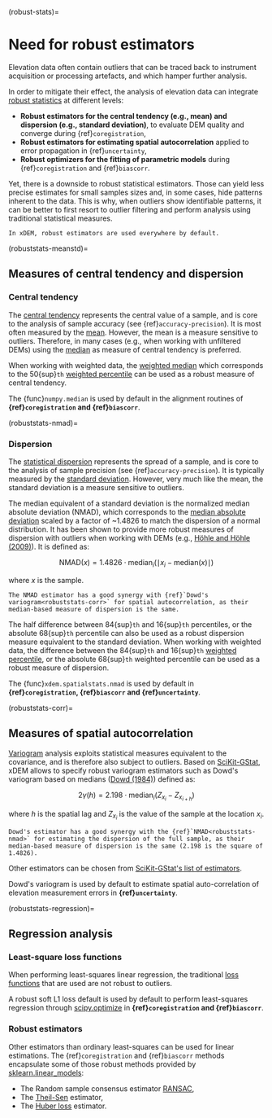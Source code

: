 (robust-stats)=

# Need for robust estimators

Elevation data often contain outliers that can be traced back to instrument acquisition or processing artefacts, and which hamper further analysis.

In order to mitigate their effect, the analysis of elevation data can integrate [robust statistics](https://en.wikipedia.org/wiki/Robust_statistics) at different levels:
- **Robust estimators for the central tendency (e.g., mean) and dispersion (e.g., standard deviation)**, to evaluate DEM quality and converge during {ref}`coregistration`,
- **Robust estimators for estimating spatial autocorrelation** applied to error propagation in {ref}`uncertainty`,
- **Robust optimizers for the fitting of parametric models** during {ref}`coregistration` and {ref}`biascorr`.

Yet, there is a downside to robust statistical estimators. Those can yield less precise estimates for small samples sizes and,
in some cases, hide patterns inherent to the data. This is why, when outliers show identifiable patterns, it can be better
to first resort to outlier filtering and perform analysis using traditional statistical measures.

```{important}
In xDEM, robust estimators are used everywhere by default.
```

(robuststats-meanstd)=

## Measures of central tendency and dispersion

### Central tendency

The [central tendency](https://en.wikipedia.org/wiki/Central_tendency) represents the central value of a sample, and is
core to the analysis of sample accuracy (see {ref}`accuracy-precision`). It is most often measured by the [mean](https://en.wikipedia.org/wiki/Mean).
However, the mean is a measure sensitive to outliers. Therefore, in many cases (e.g., when working with unfiltered
DEMs) using the [median](https://en.wikipedia.org/wiki/Median) as measure of central tendency is preferred.

When working with weighted data, the [weighted median](https://en.wikipedia.org/wiki/Weighted_median) which corresponds
to the 50{sup}`th` [weighted percentile](https://en.wikipedia.org/wiki/Percentile#Weighted_percentile) can be
used as a robust measure of central tendency.

The {func}`numpy.median` is used by default in the alignment routines of **{ref}`coregistration` and {ref}`biascorr`**.

(robuststats-nmad)=

### Dispersion

The [statistical dispersion](https://en.wikipedia.org/wiki/Statistical_dispersion) represents the spread of a sample,
and is core to the analysis of sample precision (see {ref}`accuracy-precision`). It is typically measured by the [standard deviation](https://en.wikipedia.org/wiki/Standard_deviation).
However, very much like the mean, the standard deviation is a measure sensitive to outliers.

The median equivalent of a standard deviation is the normalized median absolute deviation (NMAD), which corresponds to the [median absolute deviation](https://en.wikipedia.org/wiki/Median_absolute_deviation) scaled by a factor of ~1.4826 to match the dispersion of a
normal distribution. It has been shown to provide more robust measures of dispersion with outliers when working
with DEMs (e.g., [Höhle and Höhle (2009)](https://doi.org/10.1016/j.isprsjprs.2009.02.003)).
It is defined as:

$$
\textrm{NMAD}(x) = 1.4826 \cdot \textrm{median}_{i} \left ( \mid x_{i} - \textrm{median}(x) \mid \right )
$$

where $x$ is the sample.

```{note}
The NMAD estimator has a good synergy with {ref}`Dowd's variogram<robuststats-corr>` for spatial autocorrelation, as their median-based measure of dispersion is the same.
```

The half difference between 84{sup}`th` and 16{sup}`th` percentiles, or the absolute 68{sup}`th` percentile
can also be used as a robust dispersion measure equivalent to the standard deviation.
When working with weighted data, the difference between the 84{sup}`th` and 16{sup}`th` [weighted percentile](https://en.wikipedia.org/wiki/Percentile#Weighted_percentile), or the absolute 68{sup}`th` weighted percentile can be used as a robust measure of dispersion.

The {func}`xdem.spatialstats.nmad` is used by default in **{ref}`coregistration`, {ref}`biascorr` and {ref}`uncertainty`**.

(robuststats-corr)=

## Measures of spatial autocorrelation

[Variogram](https://en.wikipedia.org/wiki/Variogram) analysis exploits statistical measures equivalent to the covariance,
and is therefore also subject to outliers.
Based on [SciKit-GStat](https://mmaelicke.github.io/scikit-gstat/index.html), xDEM allows to specify robust variogram
estimators such as Dowd's variogram based on medians ([Dowd (1984)](https://en.wikipedia.org/wiki/Variogram)) defined as:

$$
2\gamma (h) = 2.198 \cdot \textrm{median}_{i} \left ( Z_{x_{i}} - Z_{x_{i+h}} \right )
$$

where $h$ is the spatial lag and $Z_{x_{i}}$ is the value of the sample at the location $x_{i}$.

```{note}
Dowd's estimator has a good synergy with the {ref}`NMAD<robuststats-nmad>` for estimating the dispersion of the full sample, as their median-based measure of dispersion is the same (2.198 is the square of 1.4826).
```

Other estimators can be chosen from [SciKit-GStat's list of estimators](https://scikit-gstat.readthedocs.io/en/latest/reference/estimator.html).

Dowd's variogram is used by default to estimate spatial auto-correlation of elevation measurement errors in **{ref}`uncertainty`**.

(robuststats-regression)=

## Regression analysis

### Least-square loss functions

When performing least-squares linear regression, the traditional [loss functions](https://en.wikipedia.org/wiki/Loss_function) that are used are not robust to outliers.

A robust soft L1 loss default is used by default to perform least-squares regression through [scipy.optimize](https://docs.scipy.org/doc/scipy/reference/optimize.html#) in **{ref}`coregistration` and {ref}`biascorr`**.

### Robust estimators

Other estimators than ordinary least-squares can be used for linear estimations.
The {ref}`coregistration` and {ref}`biascorr` methods encapsulate some of those robust methods provided by [sklearn.linear_models](https://scikit-learn.org/stable/modules/linear_model.html#robustness-regression-outliers-and-modeling-errors):

- The Random sample consensus estimator [RANSAC](https://en.wikipedia.org/wiki/Random_sample_consensus),
- The [Theil-Sen](https://en.wikipedia.org/wiki/Theil%E2%80%93Sen_estimator) estimator,
- The [Huber loss](https://en.wikipedia.org/wiki/Huber_loss) estimator.